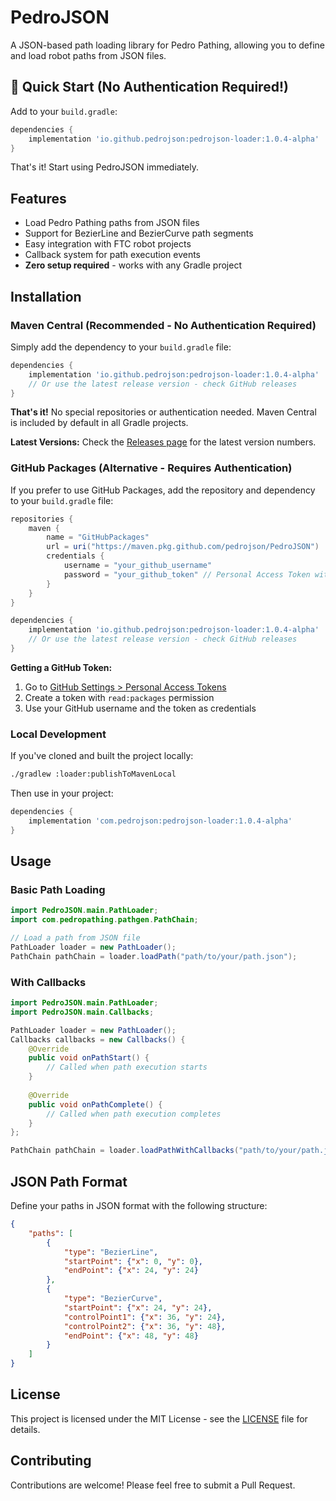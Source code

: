 # PedroJSON

A JSON-based path loading library for Pedro Pathing, allowing you to define and load robot paths from JSON files.

## 🚀 Quick Start (No Authentication Required!)

Add to your `build.gradle`:

```gradle
dependencies {
    implementation 'io.github.pedrojson:pedrojson-loader:1.0.4-alpha'
}
```

That's it! Start using PedroJSON immediately.

## Features

- Load Pedro Pathing paths from JSON files
- Support for BezierLine and BezierCurve path segments
- Easy integration with FTC robot projects
- Callback system for path execution events
- **Zero setup required** - works with any Gradle project

## Installation

### Maven Central (Recommended - No Authentication Required)

Simply add the dependency to your `build.gradle` file:

```gradle
dependencies {
    implementation 'io.github.pedrojson:pedrojson-loader:1.0.4-alpha'
    // Or use the latest release version - check GitHub releases
}
```

**That's it!** No special repositories or authentication needed. Maven Central is included by default in all Gradle projects.

**Latest Versions:**
Check the [Releases page](https://github.com/pedrojson/PedroJSON/releases) for the latest version numbers.

### GitHub Packages (Alternative - Requires Authentication)

If you prefer to use GitHub Packages, add the repository and dependency to your `build.gradle` file:

```gradle
repositories {
    maven {
        name = "GitHubPackages"
        url = uri("https://maven.pkg.github.com/pedrojson/PedroJSON")
        credentials {
            username = "your_github_username"
            password = "your_github_token" // Personal Access Token with read:packages permission
        }
    }
}

dependencies {
    implementation 'io.github.pedrojson:pedrojson-loader:1.0.4-alpha'
    // Or use the latest release version - check GitHub releases
}
```

**Getting a GitHub Token:**
1. Go to [GitHub Settings > Personal Access Tokens](https://github.com/settings/tokens)
2. Create a token with `read:packages` permission
3. Use your GitHub username and the token as credentials

### Local Development

If you've cloned and built the project locally:

```bash
./gradlew :loader:publishToMavenLocal
```

Then use in your project:
```gradle
dependencies {
    implementation 'com.pedrojson:pedrojson-loader:1.0.4-alpha'
}
```

## Usage

### Basic Path Loading

```java
import PedroJSON.main.PathLoader;
import com.pedropathing.pathgen.PathChain;

// Load a path from JSON file
PathLoader loader = new PathLoader();
PathChain pathChain = loader.loadPath("path/to/your/path.json");
```

### With Callbacks

```java
import PedroJSON.main.PathLoader;
import PedroJSON.main.Callbacks;

PathLoader loader = new PathLoader();
Callbacks callbacks = new Callbacks() {
    @Override
    public void onPathStart() {
        // Called when path execution starts
    }
    
    @Override
    public void onPathComplete() {
        // Called when path execution completes
    }
};

PathChain pathChain = loader.loadPathWithCallbacks("path/to/your/path.json", callbacks);
```

## JSON Path Format

Define your paths in JSON format with the following structure:

```json
{
    "paths": [
        {
            "type": "BezierLine",
            "startPoint": {"x": 0, "y": 0},
            "endPoint": {"x": 24, "y": 24}
        },
        {
            "type": "BezierCurve",
            "startPoint": {"x": 24, "y": 24},
            "controlPoint1": {"x": 36, "y": 24},
            "controlPoint2": {"x": 36, "y": 48},
            "endPoint": {"x": 48, "y": 48}
        }
    ]
}
```

## License

This project is licensed under the MIT License - see the [LICENSE](LICENSE) file for details.

## Contributing

Contributions are welcome! Please feel free to submit a Pull Request.
